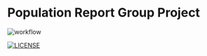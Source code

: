 # Population Report Group Project


![workflow](https://github.com/OW784/PopulationReport/actions/workflows/main.yml/badge.svg)

[![LICENSE](https://img.shields.io/github/license/OW784/PopulationReport.svg?style=flat-square)](https://github.com/OW784/PopulationReport/blob/master/LICENSE)